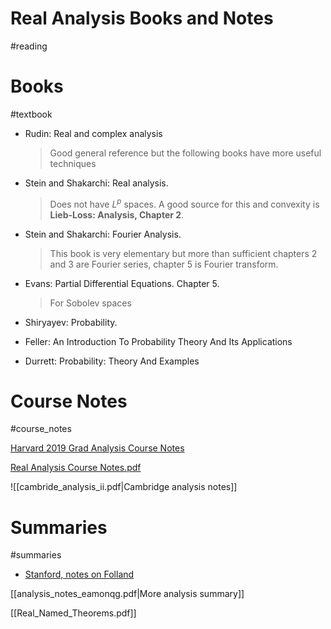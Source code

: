 # Real Analysis Books and Notes

#reading

# Books
#textbook 

- Rudin: Real and complex analysis 
  > Good general reference but the following books have more useful techniques

- Stein and Shakarchi: Real analysis.

	> Does not have $L^p$ spaces.
	A good source for this and convexity is **Lieb-Loss: Analysis, Chapter 2**. 

- Stein and Shakarchi: Fourier Analysis.

	> This book is very elementary but more than sufficient chapters 2 and 3 are Fourier series, chapter 5 is Fourier transform. 

- Evans: Partial Differential Equations. Chapter 5.

  > For Sobolev spaces

- Shiryayev: Probability.

- Feller: An Introduction To Probability Theory And Its Applications

- Durrett: Probability: Theory And Examples

# Course Notes
#course_notes 

[Harvard 2019 Grad Analysis Course Notes](https://people.math.harvard.edu/~ctm/home/text/class/harvard/212a/19/html/home/course/course.pdf)

[Real Analysis Course Notes.pdf](attachments/Real_Analysis_Course_Notes.pdf)

![[cambride_analysis_ii.pdf|Cambridge analysis notes]]


# Summaries
#summaries 

- [Stanford, notes on Folland](http://web.stanford.edu/~eugeniam/math205a/L2m.pdf)

[[analysis_notes_eamonqg.pdf|More analysis summary]]

[[Real_Named_Theorems.pdf]]